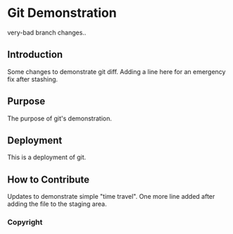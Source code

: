 # Git Demonstration

very-bad branch changes..

## Introduction

Some changes to demonstrate git diff.
Adding a line here for an emergency fix after stashing.

## Purpose

The purpose of git's demonstration.

## Deployment

This is a deployment of git.

## How to Contribute

Updates to demonstrate simple "time travel".
One more line added after adding the file to the staging area.

### Copyright

